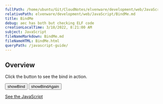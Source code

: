```yaml
---
fullPath: /home/ubuntu/Git/CloudNotes/elvenware/development/web/JavaScript/BindMe.md
relativePath: elvenware/development/web/JavaScript/BindMe.md
title: BindMe
debug: aec has both but checking ELF code
creationLocalTime: 3/18/2022, 8:21:00 AM
subject: JavaScript
fileNameMarkdown: BindMe.md
fileNameHTML: BindMe.html
queryPath: /javascript-guide/
---
```


<!-- toc -->
<!-- tocstop -->

<script src="/javascripts/BindMe.js" type="text/javascript"></script>

## Overview

Click the button to see the bind in action.

<ul id="debugBind"></ul>

<input type="button" onclick="showBind()" value="showBind">
<input type="button" onclick="showBindAgain()" value="showBindAgain">

[See the JavaScript](/javascripts/BindMe.js)
